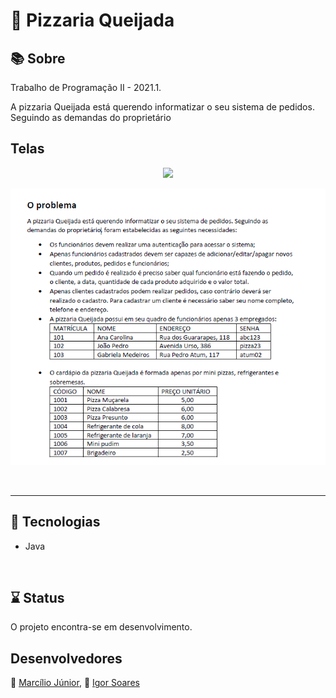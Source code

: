 # 🍕 Pizzaria Queijada

## 📚 Sobre

Trabalho de Programação II - 2021.1.

A pizzaria Queijada está querendo informatizar o seu sistema de pedidos. Seguindo as demandas do proprietário

## Telas
<p align="center">
<img src=https://github.com/isobrrj/Pizzaria_queijada/blob/main/images/sendGit.png/>
</p>

<img src="images/R01.png" width="600">

<p>&nbsp;&nbsp;</p>

---

## 🚀 Tecnologias

- Java

<p>&nbsp;&nbsp;</p>

## ⌛ Status

<p> O projeto encontra-se em desenvolvimento.
</p>

## Desenvolvedores

👦 [Marcílio Júnior](https://github.com/MJr0019), 👦 [Igor Soares](https://github.com/isobrrj)
